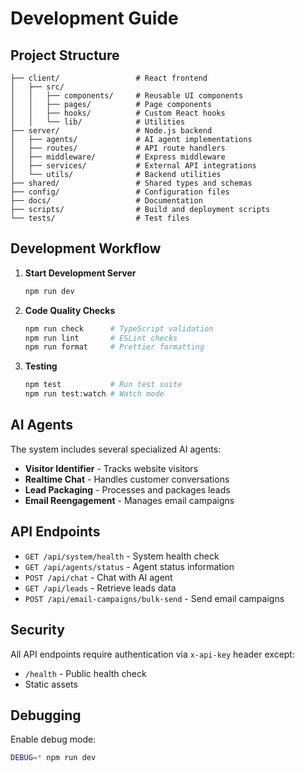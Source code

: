 # Development Guide

## Project Structure

```
├── client/                 # React frontend
│   ├── src/
│   │   ├── components/     # Reusable UI components
│   │   ├── pages/          # Page components
│   │   ├── hooks/          # Custom React hooks
│   │   └── lib/            # Utilities
├── server/                 # Node.js backend
│   ├── agents/             # AI agent implementations
│   ├── routes/             # API route handlers
│   ├── middleware/         # Express middleware
│   ├── services/           # External API integrations
│   └── utils/              # Backend utilities
├── shared/                 # Shared types and schemas
├── config/                 # Configuration files
├── docs/                   # Documentation
├── scripts/                # Build and deployment scripts
└── tests/                  # Test files
```

## Development Workflow

1. **Start Development Server**

   ```bash
   npm run dev
   ```

2. **Code Quality Checks**

   ```bash
   npm run check      # TypeScript validation
   npm run lint       # ESLint checks
   npm run format     # Prettier formatting
   ```

3. **Testing**
   ```bash
   npm test           # Run test suite
   npm run test:watch # Watch mode
   ```

## AI Agents

The system includes several specialized AI agents:

- **Visitor Identifier** - Tracks website visitors
- **Realtime Chat** - Handles customer conversations
- **Lead Packaging** - Processes and packages leads
- **Email Reengagement** - Manages email campaigns

## API Endpoints

- `GET /api/system/health` - System health check
- `GET /api/agents/status` - Agent status information
- `POST /api/chat` - Chat with AI agent
- `GET /api/leads` - Retrieve leads data
- `POST /api/email-campaigns/bulk-send` - Send email campaigns

## Security

All API endpoints require authentication via `x-api-key` header except:

- `/health` - Public health check
- Static assets

## Debugging

Enable debug mode:

```bash
DEBUG=* npm run dev
```
